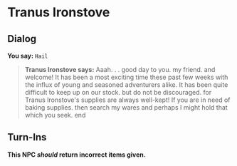# Tranus Ironstove
## Dialog

**You say:** `Hail`



>**Tranus Ironstove says:** Aaah. . . good day to you. my friend. and welcome! It has been a most exciting time these past few weeks with the influx of young and seasoned adventurers alike. It has been quite difficult to keep up on our stock. but do not be discouraged. for Tranus Ironstove's supplies are always well-kept! If you are in need of baking supplies. then search my wares and perhaps I might hold that which you seek.
end

## Turn-Ins



**This NPC *should* return incorrect items given.**





